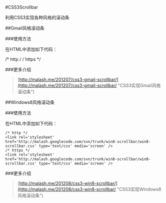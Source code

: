 #CSS3Scrollbar

利用CSS3实现各种风格的滚动条

##Gmail风格滚动条

###使用方法

在HTML中添加如下代码：

  /* http */
    <link rel='stylesheet' href='http://malash.googlecode.com/svn/trunk/gmail-scrollbar/gmail-scrollbar.css' type='text/css' media='screen' />
	/* https */
    <link rel='stylesheet' href='https://malash.googlecode.com/svn/trunk/gmail-scrollbar/gmail-scrollbar.css' type='text/css' media='screen' />

###更多介绍

> [http://malash.me/201207/css3-gmail-scrollbar/](http://malash.me/201207/css3-gmail-scrollbar/ "CSS3实现Gmail风格滚动条")

##Windows8风格滚动条

###使用方法

在HTML中添加如下代码：

	/* http */
    <link rel='stylesheet' href='http://malash.googlecode.com/svn/trunk/win8-scrollbar/win8-scrollbar.css' type='text/css' media='screen' />
	/* https */
    <link rel='stylesheet' href='http://malash.googlecode.com/svn/trunk/win8-scrollbar/win8-scrollbar.css' type='text/css' media='screen' />

###更多介绍

> [http://malash.me/201208/css3-win8-scrollbar/](http://malash.me/201208/css3-win8-scrollbar/ "CSS3实现Windows8风格滚动条")
